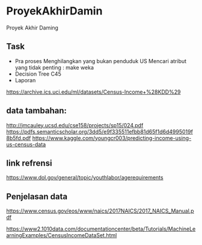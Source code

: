 # ProyekAkhirDamin
Proyek Akhir Daming
## Task
- Pra proses
Menghilangkan yang bukan penduduk US
Mencari atribut yang tidak penting : make weka
- Decision Tree C45
- Laporan

https://archive.ics.uci.edu/ml/datasets/Census-Income+%28KDD%29

## data tambahan:
http://jmcauley.ucsd.edu/cse158/projects/sp15/024.pdf
https://pdfs.semanticscholar.org/3dd5/e9f335511efbb81d65f1d6d4995019f8b5fd.pdf
https://www.kaggle.com/youngcr003/predicting-income-using-us-census-data

## link refrensi
https://www.dol.gov/general/topic/youthlabor/agerequirements

## Penjelasan data
https://www.census.gov/eos/www/naics/2017NAICS/2017_NAICS_Manual.pdf

https://www2.1010data.com/documentationcenter/beta/Tutorials/MachineLearningExamples/CensusIncomeDataSet.html
